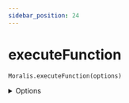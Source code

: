 ```yaml
---
sidebar_position: 24
---
```


#  executeFunction

`Moralis.executeFunction(options)`

<details><summary>Options</summary><br/>

- `contractAddress` (required)
- `abi` (required)
- `functionName` (required)
- `msgValue`(required)
- `params` 
- `overrides` 
  
    
</details>

